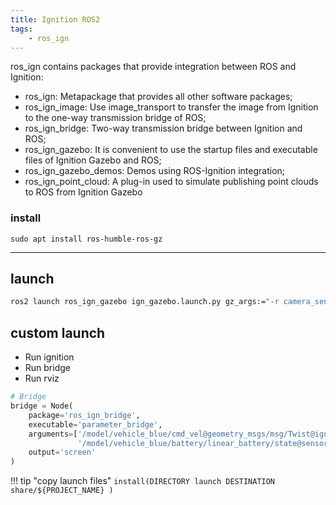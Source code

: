 ```yaml
---
title: Ignition ROS2
tags:
    - ros_ign
---
```


ros_ign contains packages that provide integration between ROS and Ignition:

- ros_ign: Metapackage that provides all other software packages;
- ros_ign_image: Use image_transport to transfer the image from Ignition to the one-way transmission bridge of ROS;
- ros_ign_bridge: Two-way transmission bridge between Ignition and ROS;
- ros_ign_gazebo: It is convenient to use the startup files and executable files of Ignition Gazebo and ROS;
- ros_ign_gazebo_demos: Demos using ROS-Ignition integration;
- ros_ign_point_cloud: A plug-in used to simulate publishing point clouds to ROS from Ignition Gazebo

### install
```
sudo apt install ros-humble-ros-gz
```

---

## launch
```bash
ros2 launch ros_ign_gazebo ign_gazebo.launch.py gz_args:="-r camera_sensor.sdf"
```

## custom launch

- Run ignition
- Run bridge
- Run rviz


```python
# Bridge
bridge = Node(
    package='ros_ign_bridge',
    executable='parameter_bridge',
    arguments=['/model/vehicle_blue/cmd_vel@geometry_msgs/msg/Twist@ignition.msgs.Twist',
               '/model/vehicle_blue/battery/linear_battery/state@sensor_msgs/msg/BatteryState@ignition.msgs.BatteryState'],
    output='screen'
)
```

!!! tip "copy launch files"
     ```
        install(DIRECTORY
        launch
        DESTINATION share/${PROJECT_NAME}
        )
     ```